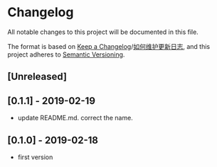 # Changelog
All notable changes to this project will be documented in this file.

The format is based on [Keep a Changelog](https://keepachangelog.com/en/1.0.0/)/[如何维护更新日志](https://keepachangelog.com/zh-CN/1.0.0/),
and this project adheres to [Semantic Versioning](https://semver.org/spec/v2.0.0.html).

## [Unreleased]

## [0.1.1] - 2019-02-19
- update README.md. correct the name.

## [0.1.0] - 2019-02-18
- first version